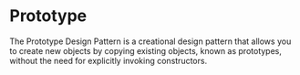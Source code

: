 # Prototype
The Prototype Design Pattern is a creational design pattern that allows you to create new objects by copying existing objects, known as prototypes, without the need for explicitly invoking constructors.
